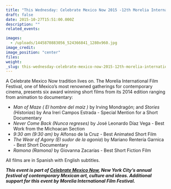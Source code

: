 ```yaml
---
title: "This Wednesday: Celebrate Mexico Now 2015 -12th Morelia International Film Festival Winners"
draft: false
date: 2015-10-27T15:51:00.000Z
description: ""
related_events:

images:
  - /uploads/1445870883056_524366841_1280x960.jpg
image_credit:
image_position: "center"
files:
weight:
_slug: this-wednesday-celebrate-mexico-now-2015-12th-morelia-international-film-festival-winners
---
```


A Celebrate Mexico Now tradition lives on. The Morelia International Film Festival, one of Mexico’s most renowned gatherings for contemporary cinema, presents six award winning short films from its 2014 edition ranging from animation to documentary:

*   _Man of Maze ( El hombre del maíz )_ by Irving Mondragón; and _Stories (Historias_) by Ana Ireri Campos Estrada - Special Mention for a Short Documentary
*   _Never Come Back (Nunca regreses)_ by José Leonardo Díaz Vega - Best Work from the Michoacan Section
*   _9:30 am (9:30 am)_ by Alfonso de la Cruz - Best Animated Short Film
*   _The Wear of Agony (El sudor de la agonía_) by Mariano Rentería Garnica - Best Short Documentary
*   _Ramona (Ramona)_ by Giovanna Zacarías - Best Short Fiction Film

All films are in Spanish with English subtitles.

**_This event is part of [Celebrate Mexico Now](http://mexiconowfestival.org), New York City’s annual festival of contemporary Mexican art, culture and ideas. Additional support for this event by Morelia International Film Festival._**

